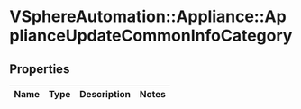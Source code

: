 # VSphereAutomation::Appliance::ApplianceUpdateCommonInfoCategory

## Properties
Name | Type | Description | Notes
------------ | ------------- | ------------- | -------------


